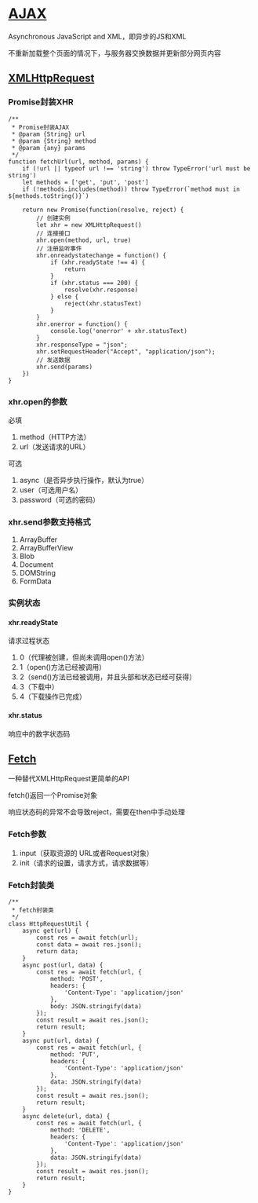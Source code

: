 # [AJAX](https://developer.mozilla.org/zh-CN/docs/Learn/JavaScript/Client-side_web_APIs/Fetching_data#xmlhttprequest)

Asynchronous JavaScript and XML，即异步的JS和XML

不重新加载整个页面的情况下，与服务器交换数据并更新部分网页内容

## [XMLHttpRequest](https://developer.mozilla.org/zh-CN/docs/Web/API/XMLHttpRequest)

### Promise封装XHR

```JS
/**
 * Promise封装AJAX
 * @param {String} url 
 * @param {String} method 
 * @param {any} params 
 */
function fetchUrl(url, method, params) {
    if (!url || typeof url !== 'string') throw TypeError('url must be string')
    let methods = ['get', 'put', 'post']
    if (!methods.includes(method)) throw TypeError(`method must in ${methods.toString()}`)

    return new Promise(function(resolve, reject) {
        // 创建实例
        let xhr = new XMLHttpRequest()
        // 连接接口
        xhr.open(method, url, true)
        // 注册监听事件
        xhr.onreadystatechange = function() {
            if (xhr.readyState !== 4) {
                return
            }
            if (xhr.status === 200) {
                resolve(xhr.response)
            } else {
                reject(xhr.statusText)
            }
        }
        xhr.onerror = function() {
            console.log('onerror' + xhr.statusText)
        }
        xhr.responseType = "json";
        xhr.setRequestHeader("Accept", "application/json");
        // 发送数据
        xhr.send(params)
    })
}
```

### xhr.open的参数

必填

1. method（HTTP方法）
2. url（发送请求的URL）

可选

1. async（是否异步执行操作，默认为true）
2. user（可选用户名）
3. password（可选的密码）

### xhr.send参数支持格式

1. ArrayBuffer
2. ArrayBufferView
3. Blob
4. Document
5. DOMString
6. FormData

### 实例状态

#### xhr.readyState

请求过程状态
1. 0（代理被创建，但尚未调用open()方法）
2. 1（open()方法已经被调用）
3. 2（send()方法已经被调用，并且头部和状态已经可获得）
4. 3（下载中）
5. 4（下载操作已完成）

#### xhr.status

响应中的数字状态码

## [Fetch](https://developer.mozilla.org/zh-CN/docs/Web/API/Fetch_API/Using_Fetch)

一种替代XMLHttpRequest更简单的API

fetch()返回一个Promise对象

响应状态码的异常不会导致reject，需要在then中手动处理

### Fetch参数

1. input（获取资源的 URL或者Request对象）
2. init（请求的设置，请求方式，请求数据等）

### Fetch封装类

```JS
/**
 * fetch封装类
 */
class HttpRequestUtil {
    async get(url) {
        const res = await fetch(url);
        const data = await res.json();
        return data;
    }
    async post(url, data) {
        const res = await fetch(url, {
            method: 'POST',
            headers: {
                'Content-Type': 'application/json'
            },
            body: JSON.stringify(data)
        });
        const result = await res.json();
        return result;
    }
    async put(url, data) {
        const res = await fetch(url, {
            method: 'PUT',
            headers: {
                'Content-Type': 'application/json'
            },
            data: JSON.stringify(data)
        });
        const result = await res.json();
        return result;
    }
    async delete(url, data) {
        const res = await fetch(url, {
            method: 'DELETE',
            headers: {
                'Content-Type': 'application/json'
            },
            data: JSON.stringify(data)
        });
        const result = await res.json();
        return result;
    }
}
```
